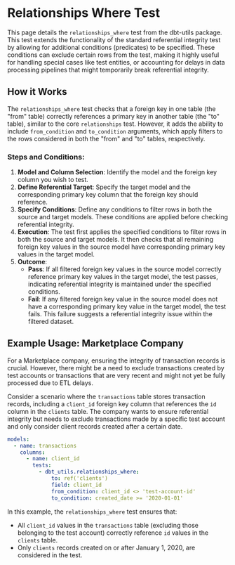 # Relationships Where Test

This page details the `relationships_where` test from the dbt-utils package. This test extends the functionality of the standard referential integrity test by allowing for additional conditions (predicates) to be specified. These conditions can exclude certain rows from the test, making it highly useful for handling special cases like test entities, or accounting for delays in data processing pipelines that might temporarily break referential integrity.

## How it Works

The `relationships_where` test checks that a foreign key in one table (the "from" table) correctly references a primary key in another table (the "to" table), similar to the core `relationships` test. However, it adds the ability to include `from_condition` and `to_condition` arguments, which apply filters to the rows considered in both the "from" and "to" tables, respectively.

### Steps and Conditions:

1. **Model and Column Selection**: Identify the model and the foreign key column you wish to test.
2. **Define Referential Target**: Specify the target model and the corresponding primary key column that the foreign key should reference.
3. **Specify Conditions**: Define any conditions to filter rows in both the source and target models. These conditions are applied before checking referential integrity.
4. **Execution**: The test first applies the specified conditions to filter rows in both the source and target models. It then checks that all remaining foreign key values in the source model have corresponding primary key values in the target model.
5. **Outcome**:
   - **Pass**: If all filtered foreign key values in the source model correctly reference primary key values in the target model, the test passes, indicating referential integrity is maintained under the specified conditions.
   - **Fail**: If any filtered foreign key value in the source model does not have a corresponding primary key value in the target model, the test fails. This failure suggests a referential integrity issue within the filtered dataset.

## Example Usage: Marketplace Company

For a Marketplace company, ensuring the integrity of transaction records is crucial. However, there might be a need to exclude transactions created by test accounts or transactions that are very recent and might not yet be fully processed due to ETL delays.

Consider a scenario where the `transactions` table stores transaction records, including a `client_id` foreign key column that references the `id` column in the `clients` table. The company wants to ensure referential integrity but needs to exclude transactions made by a specific test account and only consider client records created after a certain date.

```yaml
models:
  - name: transactions
    columns:
      - name: client_id
        tests:
          - dbt_utils.relationships_where:
              to: ref('clients')
              field: client_id
              from_condition: client_id <> 'test-account-id'
              to_condition: created_date >= '2020-01-01'
```

In this example, the `relationships_where` test ensures that:
- All `client_id` values in the `transactions` table (excluding those belonging to the test account) correctly reference `id` values in the `clients` table.
- Only `clients` records created on or after January 1, 2020, are considered in the test.